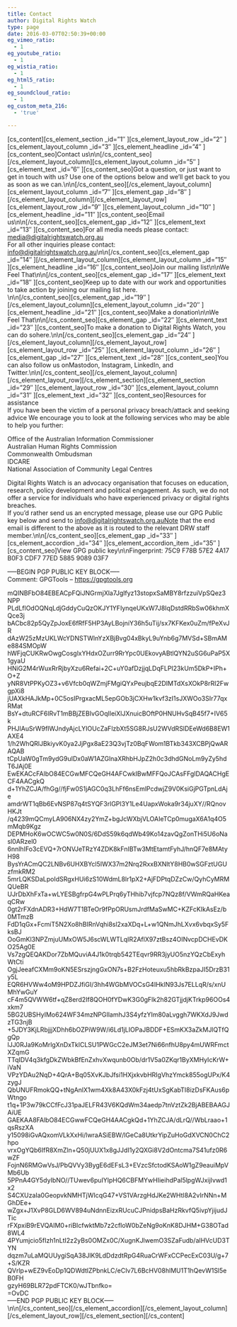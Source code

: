 ```yaml
---
title: Contact
author: Digital Rights Watch
type: page
date: 2016-03-07T02:50:39+00:00
eg_vimeo_ratio:
  - 1
eg_youtube_ratio:
  - 1
eg_wistia_ratio:
  - 1
eg_html5_ratio:
  - 1
eg_soundcloud_ratio:
  - 1
eg_custom_meta_216:
  - 'true'

---
```

\[cs\_content\]\[cs\_element\_section \_id=&#8221;1&#8243; \]\[cs\_element\_layout\_row \_id=&#8221;2&#8243; \]\[cs\_element\_layout\_column \_id=&#8221;3&#8243; \]\[cs\_element\_headline \_id=&#8221;4&#8243; \]\[cs\_content\_seo\]Contact us\n\n\[/cs\_content\_seo\]\[/cs\_element\_layout\_column\]\[cs\_element\_layout\_column \_id=&#8221;5&#8243; \]\[cs\_element\_text \_id=&#8221;6&#8243; \]\[cs\_content\_seo]Got a question, or just want to get in touch with us? Use one of the options below and we&rsquo;ll get back to you as soon as we can.\n\n[/cs\_content\_seo\]\[/cs\_element\_layout\_column\]\[cs\_element\_layout\_column \_id=&#8221;7&#8243; \]\[cs\_element\_gap \_id=&#8221;8&#8243; \]\[/cs\_element\_layout\_column\]\[/cs\_element\_layout\_row\]\[cs\_element\_layout\_row \_id=&#8221;9&#8243; \]\[cs\_element\_layout\_column \_id=&#8221;10&#8243; \]\[cs\_element\_headline \_id=&#8221;11&#8243; \]\[cs\_content\_seo\]Email us\n\n\[/cs\_content\_seo\]\[cs\_element\_gap \_id=&#8221;12&#8243; \]\[cs\_element\_text \_id=&#8221;13&#8243; \]\[cs\_content\_seo\]For all media needs please contact: media@digitalrightswatch.org.au  
For all other inquiries please contact: info@digitalrightswatch.org.au\n\n\[/cs\_content\_seo\]\[cs\_element\_gap \_id=&#8221;14&#8243; \]\[/cs\_element\_layout\_column\]\[cs\_element\_layout\_column \_id=&#8221;15&#8243; \]\[cs\_element\_headline \_id=&#8221;16&#8243; \]\[cs\_content\_seo\]Join our mailing list\n\nWe Feel That\n\n\[/cs\_content\_seo\]\[cs\_element\_gap \_id=&#8221;17&#8243; \]\[cs\_element\_text \_id=&#8221;18&#8243; \]\[cs\_content_seo\]Keep up to date with our work and opportunities to take action by joining our mailing list here.  
\n\n\[/cs\_content\_seo\]\[cs\_element\_gap \_id=&#8221;19&#8243; \]\[/cs\_element\_layout\_column\]\[cs\_element\_layout\_column \_id=&#8221;20&#8243; \]\[cs\_element\_headline \_id=&#8221;21&#8243; \]\[cs\_content\_seo\]Make a donation\n\nWe Feel That\n\n\[/cs\_content\_seo\]\[cs\_element\_gap \_id=&#8221;22&#8243; \]\[cs\_element\_text \_id=&#8221;23&#8243; \]\[cs\_content\_seo\]To make a donation to Digital Rights Watch, you can do sohere.\n\n\[/cs\_content\_seo\]\[cs\_element\_gap \_id=&#8221;24&#8243; \]\[/cs\_element\_layout\_column\]\[/cs\_element\_layout\_row\]\[cs\_element\_layout\_row \_id=&#8221;25&#8243; \]\[cs\_element\_layout\_column \_id=&#8221;26&#8243; \]\[cs\_element\_gap \_id=&#8221;27&#8243; \]\[cs\_element\_text \_id=&#8221;28&#8243; \]\[cs\_content\_seo]You can also follow us onMastodon, Instagram, LinkedIn, and Twitter.\n\n[/cs\_content\_seo\]\[/cs\_element\_layout\_column\]\[/cs\_element\_layout\_row\]\[/cs\_element\_section\]\[cs\_element\_section \_id=&#8221;29&#8243; \]\[cs\_element\_layout\_row \_id=&#8221;30&#8243; \]\[cs\_element\_layout\_column \_id=&#8221;31&#8243; \]\[cs\_element\_text \_id=&#8221;32&#8243; \][cs\_content\_seo]Resources for assistance  
If you have been the victim of a personal privacy breach/attack and seeking advice We encourage you to look at the following services who may be able to help you further:

Office of the Australian Information Commissioner  
Australian Human Rights Commission  
Commonwealth Ombudsman  
IDCARE  
National Association of Community Legal Centres

Digital Rights Watch is an advocacy organisation that focuses on education, research, policy development and political engagement. As such, we do not offer a service for individuals who have experienced privacy or digital rights breaches.  
If you&rsquo;d rather send us an encrypted message, please use our GPG Public key below and send to info@digitalrightswatch.org.auNote that the end email is different to the above as it is routed to the relevant DRW staff member.\n\n\[/cs\_content\_seo\]\[cs\_element\_gap \_id=&#8221;33&#8243; \]\[cs\_element\_accordion \_id=&#8221;34&#8243; \]\[cs\_element\_accordion\_item \_id=&#8221;35&#8243; \][cs\_content\_seo]View GPG public key\n\nFingerprint: 75C9 F78B 57E2 4A17 B0F3 CDF7 77ED 5885 9089 03F7

&#8212;&#8211;BEGIN PGP PUBLIC KEY BLOCK&#8212;&#8211;  
Comment: GPGTools &#8211; https://gpgtools.org

mQINBFbO84EBEACpFQiJNGrmjXla7Jglfyz13stopxSaMBY8rfzzuiVpSQez3NPP  
PLdLflOdOQNqLdjGddyCuQzOKJY1YFIynqeUKxW7J8IqDstdRRbSw06khmXQce3j  
bACbc82p5QyZpJoxE6fRfF5HP3AyLBojniY36h5uTij/sx7KFKex0uZm/fPeXvJR  
dAzW25zMzUKLWcYDNSTWlnYzXBjBvg04xBkyL9uYnb6g7MVSd+SBmAMe884SMOpW  
hWFjqCUKRwOwgCosglxYHdxOZurr9RrYpc0UEkovyABtlQYN2uSG6uPaP5X1gyaU  
HNiG2M4rWuxRrRjbyXzu6Refai+2C+uY0afDzjjqLDqFLPI23kUm5DkP+IPh+O+Z  
yNR8VtPPKyOZ3+v6Vfcb0qWZmjFMgiQYxPeujbqE2DIMTdXsXOkP8rRI2FwgpXi8  
jUAXkHAJkMp+0C5osIPrgxacML5epGOb3jCXHw1kvf3zI1sJXWOo3SIr77qxRMat  
BsY+dtuRCF6lRvT1mBBjZEBIvGOqIleiXlJXnuicBOftP0HNUHvSqB45f7+IV65k  
PHJlAuSrW9fIWJndyAjcLYIOUcZaFlzbXt5SG8RJsU2WVdRSlDEeWd6B8EW1AXE4  
1/h2WhQRlJBkiyvK0ya2JjPgx8aE23Q3vjTz0BqFWom1BTkb343XCBPjQwARAQAB  
tCpUaW0gTm9ydG9uIDx0aW1AZGlnaXRhbHJpZ2h0c3dhdGNoLm9yZy5hdT6JAj0E  
EwEKACcFAlbO84ECGwMFCQeGH4AFCwkIBwMFFQoJCAsFFgIDAQACHgECF4AACgkQ  
d+1YhZCJA/fhGg//fjFw0S1jAGC0q3LhFf6nsEmlPcdwjZ9V0KsiGjPGTpnLdAje  
amdrWT1qBb6EvNSP87q4tSYQF3rlGPl3Y1Le4UapxWoka9r34juXY//RQnovHKJt  
/q4239mQCmyLA906NX4zy2YmZ+bgJcWXbjVLOAIeTCp0mugaX6A1q4O5mMqb9Kgz  
DEPMHoK6wOCWC5w0N0S/6DdS59k6qdWb49Ko14zavQgZonTHi5U6oNasl0ARzel0  
6nnlhIFo3cEVQ+7rONVJeTRzY4ZDK8kFnIBTw3MtEtamtFyhJ/hnQF7e8MAtyH98  
BysYrACmQC2LNBv6UHXBYcl5IWX37m2Nrq2RxxBXNltY8HB0wSGFztUGUzfmkRM2  
5mrLQKSDaLpoIdSRgxHUi6zS10WdmL8lr1pX2+AjFDPtqDZzCw/QyhCyMRMQUeBR  
UJrDbXhFxTa+wLYESBgfrpG4wPLPrq6yTHhib7vjfcp7NQz8f/VWmRQaHKeaqCRw  
0gt2rFXdnADR3+HdW7T1BTeOr9fPpORUsmJrdfMaSwMC+KZFcKIkAsEz/b0MTmzB  
FdD1qGx+FcmiT5N2Xo8hBIRnVqhi8sl2xaXDq+L+w1QNmJhLXvx6vbqxSy5FksBJ  
OoGmKl3NPZmjuUMxOW5J6scWLWTLqIR2AflX97ztBsz4OINvcpDCHEvDKO25Ag0E  
Vs7zgQEQAKDor7ZbMQuviA4J1k0trqb542TEqvr9RR3jyUO5nzYQzCbExyhWtCti  
OgjJeeafCXMm9oKN5ESrszjngGxON7s+B2FzHoteuxu5hbRkBzpaJI5DrzB31y5L  
EQR6HVWw4oM9HPDZJfiGI/3hh4WGbMVOCsG4IHklN93Js7ELLqR/s/xnUMhYwGuY  
cF4m5QVWW6tf+qZ8erd2If8QOH0fYDwK3G0gFlk2h82GTjjdjKTrkp96OOs4xkm7  
5BG2UBSHyIMo624WF34mzNPGIlamhJ3S4yfzYIm80aLvggh7WKXdJ9JwdzTG3njB  
+5JDY3KjLRbjjjXDhh6bOZPiW9W/i6Ld1jLIOPaJBDDF+ESmKX3aZkMJlQTfQgQp  
lJJ0RJa9KoMrlgXnDxTklCLSU1PWGcC2eJM3et7Ni66nfhU8py4mUWRFmctXZqmG  
TTqIDV4q3kfgDkZWbkBfEnZxhvXwqunb0Ob/dr1V5a0ZKqr1ByXMHyIcKrW+iVaN  
VPzYDAu2NqD+4QrA+Bq05XvKJbJfsi1HXjxkvbHRIgVhzYmck855ogUPx/K4zygJ  
QbUNUFRmokQQ+tNgAnlX1wm4Xk8A43X0kFzj4tUxSgKabTI8izDsFKAus6pWtngo  
t1q+1P3w79kCCfFcJ31paJELFR43V6KQdWm34aedp7tnVztZk2BjABEBAAGJAiUE  
GAEKAA8FAlbO84ECGwwFCQeGH4AACgkQd+1YhZCJA/dLrQ//WbLraao+1qsRszXA  
y15098iGvAQxomVLkXxHi/lwraASiEBW/lGeCa8UtkrYipZuHoGdXVCN0ChC2hpo  
vrxOgYQb6IfR8XmZln+Q50jUUX1x8gJJdI1y2QXGi8V2dOntcma7S41ufz0R6wZF  
FojnN6RMGwVsJ/PbQVVy3BygE6dEFsL3+EVzcSfctodKSAoW1gZ9eauiMpVMb6Ub  
5PPnA4GY5dyIbNO//TUwev6puIYlpHQ6CBFMYwHIieihdPal5lpgWJxijIvwd1x2  
S4CXUzaIa0GeopvkNMHTjWIcqG47+VS1VArzgHdJKe2WHtl8A2vIrNNn+MGhDEe+  
wZgx+J1XvP8GLD6WV894uNdnnEizxRUcuCJPnidpsBaHzRkvfQ5ivpYjijudJTic  
rFXpxiB9rEVQAIM0+riBIcfwktMb7z2cfIoW0bZeNg9oKnK8DJHM+G38OTad8WL4  
4PYumjcio5fIzh1nLtI2z2yBs0OMZx0C/XugnKJlwemO3SZaFudb/alHVcUD3TYN  
dqzm7uLaMQUUygiSqA38JlK9LdDdzdtRpG4RuaCrWFxCCPecExC03U/g+7+S/KZR  
QVrlp+wEZ9vEoDp1QDWdtlZPbnkLC/eCIv7L6BcHV08hlMU1T1hQevW1Sl5eB0FH  
gzyH69BLR72pdFTCK0/wJTbnfko=  
=OvDC  
&#8212;&#8211;END PGP PUBLIC KEY BLOCK&#8212;&#8211;  
\n\n\[/cs\_content\_seo\]\[/cs\_element\_accordion\]\[/cs\_element\_layout\_column\]\[/cs\_element\_layout\_row\]\[/cs\_element\_section\]\[/cs_content\]